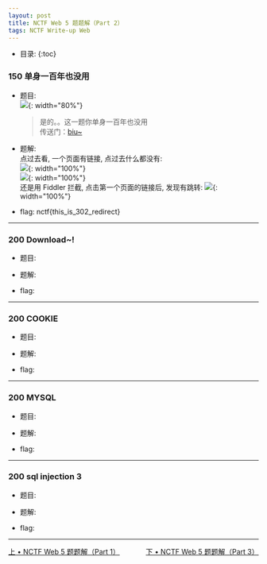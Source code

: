 ```yaml
---
layout: post
title: NCTF Web 5 题题解（Part 2）
tags: NCTF Write-up Web
---
```


* 目录: 
{:toc}

### 150 单身一百年也没用
* 题目:  
![](http://r.photo.store.qq.com/psb?/V11aPCg53lyBwf/YhURsp64zFEGrvj9B43c8rme84*GwB56WSOgyy7g1sU!/r/dHgBAAAAAAAA){: width="80%"}  

	> 是的。。这一题你单身一百年也没用  
	> 传送门：[biu~](http://chinalover.sinaapp.com/web9/)  

* 题解:  
点过去看, 一个页面有链接, 点过去什么都没有:  
![](http://r.photo.store.qq.com/psb?/V11aPCg53lyBwf/W1M2DrpE2crsLhWFz0HuqcXgER1fvZaRDpVUYeWGvTk!/r/dHkBAAAAAAAA){: width="100%"}  
![](http://r.photo.store.qq.com/psb?/V11aPCg53lyBwf/biYv2vNQqg10YDXBWL1sW0OrpRw3TyvAgBwJUD09pD4!/r/dHgBAAAAAAAA){: width="100%"}  
还是用 Fiddler 拦截, 点击第一个页面的链接后, 发现有跳转: 
![](http://r.photo.store.qq.com/psb?/V11aPCg53lyBwf/DXWqSuXpqj6ehl6CJ0Mt8ueWterM0SHCWIID56PoUJA!/r/dAoBAAAAAAAA){: width="100%"} 

* flag: nctf{this_is_302_redirect}  

<hr>

### 200 Download~!
* 题目:  


* 题解:  


* flag:    
<hr>

### 200 COOKIE
* 题目:  


* 题解:   
 

* flag:  
<hr>

### 200 MYSQL
* 题目:  


* 题解:   
	

* flag:    




<hr>

### 200 sql injection 3
* 题目:  


* 题解:   


* flag: 
<hr>

<div style="display:inline;float:left">  
	<a href="/2016/12/22/writeup-nctf-web-part-1.html">上 • NCTF Web 5 题题解（Part 1）</a>
</div>  
<div style="display:inline;float:right">  
	<a href="/2016/12/22/writeup-nctf-web-part-3.html">下 • NCTF Web 5 题题解（Part 3）</a>
</div>
